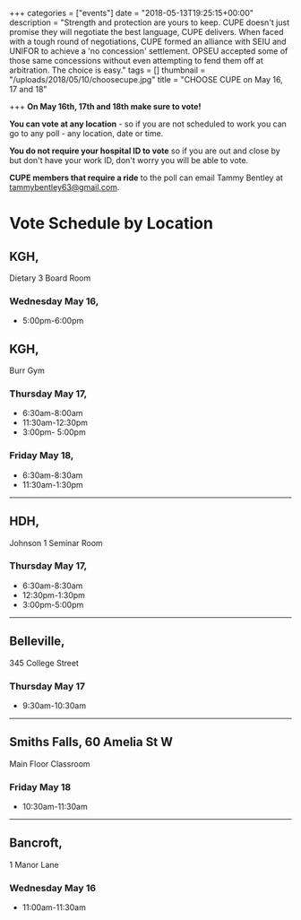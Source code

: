 +++
categories = ["events"]
date = "2018-05-13T19:25:15+00:00"
description = "Strength and protection are yours to keep. CUPE doesn't just promise they will negotiate the best language, CUPE delivers.  When faced with a tough round of negotiations, CUPE formed an alliance with SEIU and UNIFOR to achieve a 'no concession' settlement.  OPSEU accepted some of those same concessions without even attempting to fend them off at arbitration.  The choice is easy."
tags = []
thumbnail = "/uploads/2018/05/10/choosecupe.jpg"
title = "CHOOSE CUPE on May 16, 17 and 18"

+++
**On May 16th, 17th and 18th make sure to vote!**  

**You can vote at any location** - so if you are not scheduled to work you can go to any poll - any location, date or time.

**You do not require your hospital ID to vote** so if you are out and close by but don't have your work ID, don't worry you will be able to vote.

**CUPE members that require a ride** to the poll can email Tammy Bentley at tammybentley63@gmail.com.

# Vote Schedule by Location

## KGH,  
Dietary 3 Board Room

### Wednesday May 16, 

* 5:00pm-6:00pm

## KGH,   
Burr Gym

### Thursday May 17,

* 6:30am-8:00am
* 11:30am-12:30pm
* 3:00pm- 5:00pm

### Friday May 18,

* 6:30am-8:30am
* 11:30am-1:30pm

---

## HDH,  
Johnson 1 Seminar Room

### Thursday May 17,

* 6:30am-8:30am
* 12:30pm-1:30pm
* 3:00pm-5:00pm

---

## Belleville,  
345 College Street

### Thursday May 17

* 9:30am-10:30am

---

## Smiths Falls, 60 Amelia St W  
Main Floor Classroom

### Friday May 18

* 10:30am-11:30am

---

## Bancroft,  
1 Manor Lane

### Wednesday May 16

* 11:00am-11:30am
